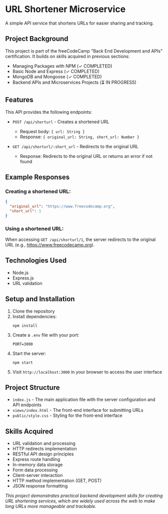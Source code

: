 # URL Shortener Microservice

A simple API service that shortens URLs for easier sharing and tracking.

## Project Background

This project is part of the freeCodeCamp "Back End Development and APIs" certification. It builds on skills acquired in previous sections:

* Managing Packages with NPM (✓ COMPLETED)
* Basic Node and Express (✓ COMPLETED)
* MongoDB and Mongoose (✓ COMPLETED)
* Backend APIs and Microservices Projects (⏳ IN PROGRESS)

## Features

This API provides the following endpoints:

- `POST /api/shorturl` - Creates a shortened URL
  - Request body: `{ url: String }`
  - Response: `{ original_url: String, short_url: Number }`

- `GET /api/shorturl/:short_url` - Redirects to the original URL
  - Response: Redirects to the original URL or returns an error if not found

## Example Responses

### Creating a shortened URL:
```json
{
  "original_url": "https://www.freecodecamp.org",
  "short_url": 1
}
```

### Using a shortened URL:
When accessing `GET /api/shorturl/1`, the server redirects to the original URL (e.g., https://www.freecodecamp.org).

## Technologies Used

- Node.js
- Express.js
- URL validation

## Setup and Installation

1. Clone the repository
2. Install dependencies:
   ```
   npm install
   ```
3. Create a `.env` file with your port:
   ```
   PORT=3000
   ```
4. Start the server:
   ```
   npm start
   ```
5. Visit `http://localhost:3000` in your browser to access the user interface

## Project Structure

- `index.js` - The main application file with the server configuration and API endpoints
- `views/index.html` - The front-end interface for submitting URLs
- `public/style.css` - Styling for the front-end interface

## Skills Acquired

* URL validation and processing
* HTTP redirects implementation
* RESTful API design principles
* Express route handling
* In-memory data storage
* Form data processing
* Client-server interaction
* HTTP method implementation (GET, POST)
* JSON response formatting

*This project demonstrates practical backend development skills for creating URL shortening services, which are widely used across the web to make long URLs more manageable and trackable.*
